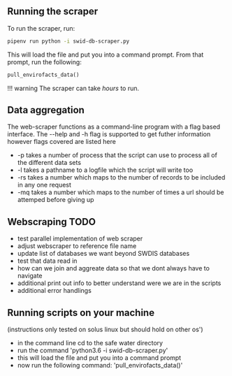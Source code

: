 ## Running the scraper

To run the scraper, run:

```bash
pipenv run python -i swid-db-scraper.py
```

This will load the file and put you into a command prompt. From that prompt, run the following:

```python
pull_envirofacts_data()
```

!!! warning
    The scraper can take _hours_ to run.

## Data aggregation

The web-scraper functions as a command-line program with a flag based interface. The --help and -h flag is supported to get futher information however flags covered are listed here
* -p takes a number of process that the script can use to process all of the different data sets
* -l takes a pathname to a logfile which the script will write too
* -rs takes a number which maps to the number of records to be included in any one request
* -mq takes a number which maps to the number of times a url should be attemped before giving up

## Webscraping TODO

* test parallel implementation of web scraper
* adjust webscraper to reference file name
* update list of databases we want beyond SWDIS databases
* test that data read in
* how can we join and aggreate data so that we dont always have to navigate
* additional print out info to better understand were we are in the scripts
* additional error handlings

## Running scripts on your machine

(instructions only tested on solus linux but should hold on other os')

* in the command line cd to the safe water directory
* run the command 'python3.6 -i swid-db-scraper.py'
* this will load the file and put you into a command prompt
* now run the following command: 'pull_envirofacts_data()'

